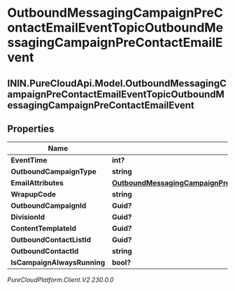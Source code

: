 # OutboundMessagingCampaignPreContactEmailEventTopicOutboundMessagingCampaignPreContactEmailEvent

## ININ.PureCloudApi.Model.OutboundMessagingCampaignPreContactEmailEventTopicOutboundMessagingCampaignPreContactEmailEvent

## Properties

|Name | Type | Description | Notes|
|------------ | ------------- | ------------- | -------------|
| **EventTime** | **int?** |  | [optional] |
| **OutboundCampaignType** | **string** |  | [optional] |
| **EmailAttributes** | [**OutboundMessagingCampaignPreContactEmailEventTopicEmailAttributes**](OutboundMessagingCampaignPreContactEmailEventTopicEmailAttributes) |  | [optional] |
| **WrapupCode** | **string** |  | [optional] |
| **OutboundCampaignId** | **Guid?** |  | [optional] |
| **DivisionId** | **Guid?** |  | [optional] |
| **ContentTemplateId** | **Guid?** |  | [optional] |
| **OutboundContactListId** | **Guid?** |  | [optional] |
| **OutboundContactId** | **string** |  | [optional] |
| **IsCampaignAlwaysRunning** | **bool?** |  | [optional] |



_PureCloudPlatform.Client.V2 230.0.0_

